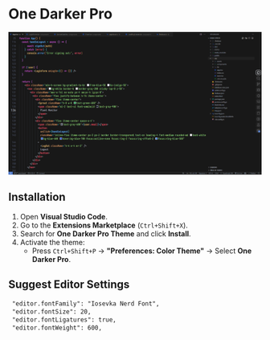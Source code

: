 # One Darker Pro

![Preview](./assets/preview.png)

## Installation

1. Open **Visual Studio Code**.
2. Go to the **Extensions Marketplace** (`Ctrl+Shift+X`).
3. Search for **One Darker Pro Theme** and click **Install**.
4. Activate the theme:
   - Press `Ctrl+Shift+P` → **"Preferences: Color Theme"** → Select **One Darker Pro**.

## Suggest Editor Settings

```
 "editor.fontFamily": "Iosevka Nerd Font",
 "editor.fontSize": 20,
 "editor.fontLigatures": true,
 "editor.fontWeight": 600,
```
